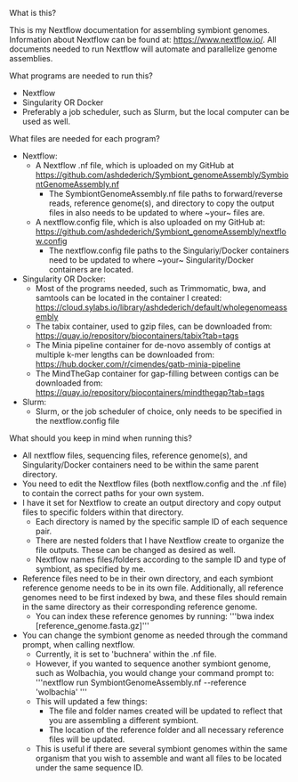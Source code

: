 What is this?

This is my Nextflow documentation for assembling symbiont genomes. Information about Nextflow can be found at: https://www.nextflow.io/. All documents needed to run Nextflow will automate and parallelize genome assemblies.

What programs are needed to run this?
- Nextflow
- Singularity OR Docker
- Preferably a job scheduler, such as Slurm, but the local computer can be used as well.

What files are needed for each program?
- Nextflow:
    * A Nextflow .nf file, which is uploaded on my GitHub at https://github.com/ashdederich/Symbiont_genomeAssembly/SymbiontGenomeAssembly.nf
        - The SymbiontGenomeAssembly.nf file paths to forward/reverse reads, reference genome(s), and directory to copy the output files in also needs to be updated to where ~your~ files are.
    * A nextflow.config file, which is also uploaded on my GitHub at: https://github.com/ashdederich/Symbiont_genomeAssembly/nextflow.config
        - The nextflow.config file paths to the Singulariy/Docker containers need to be updated to where ~your~ Singularity/Docker containers are located.
- Singularity OR Docker:
    * Most of the programs needed, such as Trimmomatic, bwa, and samtools can be located in the container I created: https://cloud.sylabs.io/library/ashdederich/default/wholegenomeassembly
    * The tabix container, used to gzip files, can be downloaded from: https://quay.io/repository/biocontainers/tabix?tab=tags
    * The Minia pipeline container for de-novo assembly of contigs at multiple k-mer lengths can be downloaded from: https://hub.docker.com/r/cimendes/gatb-minia-pipeline
    * The MindTheGap container for gap-filling between contigs can be downloaded from: https://quay.io/repository/biocontainers/mindthegap?tab=tags
- Slurm:
    * Slurm, or the job scheduler of choice, only needs to be specified in the nextflow.config file


What should you keep in mind when running this?
- All nextflow files, sequencing files, reference genome(s), and Singularity/Docker containers need to be within the same parent directory.
- You need to edit the Nextflow files (both nextflow.config and the .nf file) to contain the correct paths for your own system.
- I have it set for Nextflow to create an output directory and copy output files to specific folders within that directory.
    * Each directory is named by the specific sample ID of each sequence pair.
    * There are nested folders that I have Nextflow create to organize the file outputs. These can be changed as desired as well.
    * Nextflow names files/folders according to the sample ID and type of symbiont, as specified by me.
- Reference files need to be in their own directory, and each symbiont reference genome needs to be in its own file. Additionally, all reference genomes need to be first indexed by bwa, and these files should remain in the same directory as their corresponding reference genome.
    * You can index these reference genomes by running: '''bwa index [reference_genome.fasta.gz]'''
- You can change the symbiont genome as needed through the command prompt, when calling nextflow.
    * Currently, it is set to 'buchnera' within the .nf file. 
    * However, if you wanted to sequence another symbiont genome, such as Wolbachia, you would change your command prompt to: '''nextflow run SymbiontGenomeAssembly.nf --reference 'wolbachia' '''
    * This will updated a few things:
        - The file and folder names created will be updated to reflect that you are assembling a different symbiont.
        - The location of the reference folder and all necessary reference files will be updated.
    * This is useful if there are several symbiont genomes within the same organism that you wish to assemble and want all files to be located under the same sequence ID.